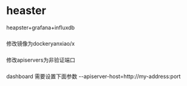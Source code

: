 # heaster
heapster+grafana+influxdb
###
修改镜像为dockeryanxiao/x
###
修改apiservers为非验证端口

###
dashboard 需要设置下面参数
 --apiserver-host=http://my-address:port
